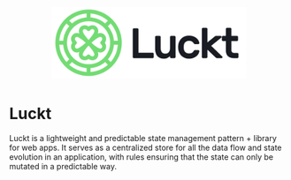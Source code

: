 <p align="center">
  <img src="res/luckt-logo-dark.png" alt="Luckt Logo" style="width: 70%; margin: 5px auto;" />
</p>


# Luckt

Luckt is a lightweight and predictable state management pattern + library for web apps. It serves as a centralized store for all the data flow and state evolution in an application, with rules ensuring that the state can only be mutated in a predictable way.

